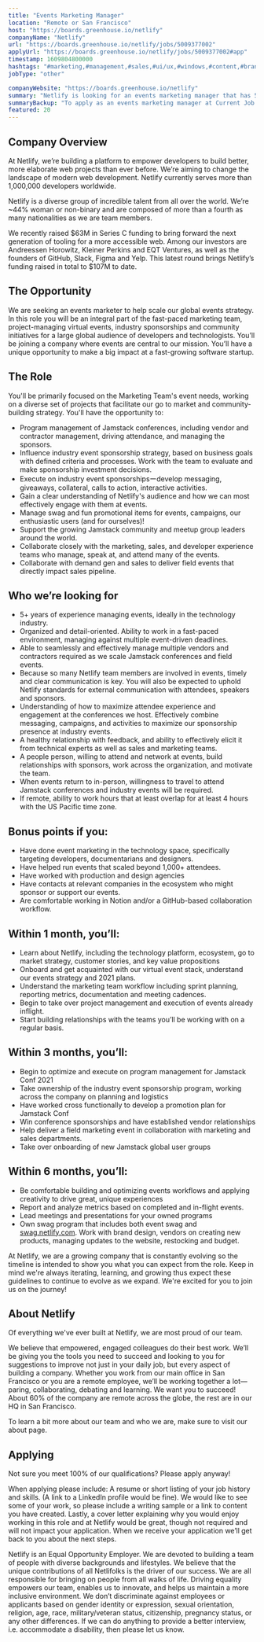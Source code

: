 ```yaml
---
title: "Events Marketing Manager"
location: "Remote or San Francisco"
host: "https://boards.greenhouse.io/netlify"
companyName: "Netlify"
url: "https://boards.greenhouse.io/netlify/jobs/5009377002"
applyUrl: "https://boards.greenhouse.io/netlify/jobs/5009377002#app"
timestamp: 1609804800000
hashtags: "#marketing,#management,#sales,#ui/ux,#windows,#content,#branding,#git,#figma,#optimization"
jobType: "other"

companyWebsite: "https://boards.greenhouse.io/netlify"
summary: "Netlify is looking for an events marketing manager that has 5+ years of experience managing events, ideally in the technology industry."
summaryBackup: "To apply as an events marketing manager at Current Job Openings at Netlify, you preferably need to have some knowledge of: #marketing, #management, #sales."
featured: 20
---
```


## Company Overview

At Netlify, we’re building a platform to empower developers to build better, more elaborate web projects than ever before. We’re aiming to change the landscape of modern web development. Netlify currently serves more than 1,000,000 developers worldwide.

Netlify is a diverse group of incredible talent from all over the world. We’re ~44% woman or non-binary and are composed of more than a fourth as many nationalities as we are team members.

We recently raised $63M in Series C funding to bring forward the next generation of tooling for a more accessible web. Among our investors are Andreessen Horowitz, Kleiner Perkins and EQT Ventures, as well as the founders of GitHub, Slack, Figma and Yelp. This latest round brings Netlify’s funding raised in total to $107M to date.

## The Opportunity

We are seeking an events marketer to help scale our global events strategy. In this role you will be an integral part of the fast-paced marketing team, project-managing virtual events, industry sponsorships and community initiatives for a large global audience of developers and technologists. You’ll be joining a company where events are central to our mission. You’ll have a unique opportunity to make a big impact at a fast-growing software startup.

## The Role

You'll be primarily focused on the Marketing Team's event needs, working on a diverse set of projects that facilitate our go to market and community-building strategy. You'll have the opportunity to:

*   Program management of Jamstack conferences, including vendor and contractor management, driving attendance, and managing the sponsors.
*   Influence industry event sponsorship strategy, based on business goals with defined criteria and processes. Work with the team to evaluate and make sponsorship investment decisions.
*   Execute on industry event sponsorshipsーdevelop messaging, giveaways, collateral, calls to action, interactive activities.
*   Gain a clear understanding of Netlify's audience and how we can most effectively engage with them at events.
*   Manage swag and fun promotional items for events, campaigns, our enthusiastic users (and for ourselves)!
*   Support the growing Jamstack community and meetup group leaders around the world.
*   Collaborate closely with the marketing, sales, and developer experience teams who manage, speak at, and attend many of the events.
*   Collaborate with demand gen and sales to deliver field events that directly impact sales pipeline.

## Who we’re looking for

*   5+ years of experience managing events, ideally in the technology industry.
*   Organized and detail-oriented. Ability to work in a fast-paced environment, managing against multiple event-driven deadlines.
*   Able to seamlessly and effectively manage multiple vendors and contractors required as we scale Jamstack conferences and field events.
*   Because so many Netlify team members are involved in events, timely and clear communication is key. You will also be expected to uphold Netlify standards for external communication with attendees, speakers and sponsors.
*   Understanding of how to maximize attendee experience and engagement at the conferences we host. Effectively combine messaging, campaigns, and activities to maximize our sponsorship presence at industry events.
*   A healthy relationship with feedback, and ability to effectively elicit it from technical experts as well as sales and marketing teams.
*   A people person, willing to attend and network at events, build relationships with sponsors, work across the organization, and motivate the team.
*   When events return to in-person, willingness to travel to attend Jamstack conferences and industry events will be required.
*   If remote, ability to work hours that at least overlap for at least 4 hours with the US Pacific time zone.

## Bonus points if you:

*   Have done event marketing in the technology space, specifically targeting developers, documentarians and designers.
*   Have helped run events that scaled beyond 1,000+ attendees.
*   Have worked with production and design agencies
*   Have contacts at relevant companies in the ecosystem who might sponsor or support our events.
*   Are comfortable working in Notion and/or a GitHub-based collaboration workflow.

## Within 1 month, you’ll:

*   Learn about Netlify, including the technology platform, ecosystem, go to market strategy, customer stories, and key value propositions
*   Onboard and get acquainted with our virtual event stack, understand our events strategy and 2021 plans.
*   Understand the marketing team workflow including sprint planning, reporting metrics, documentation and meeting cadences.
*   Begin to take over project management and execution of events already inflight.
*   Start building relationships with the teams you’ll be working with on a regular basis.

## Within 3 months, you’ll:

*   Begin to optimize and execute on program management for Jamstack Conf 2021
*   Take ownership of the industry event sponsorship program, working across the company on planning and logistics
*   Have worked cross functionally to develop a promotion plan for Jamstack Conf
*   Win conference sponsorships and have established vendor relationships
*   Help deliver a field marketing event in collaboration with marketing and sales departments.
*   Take over onboarding of new Jamstack global user groups

## Within 6 months, you’ll:

*   Be comfortable building and optimizing events workflows and applying creativity to drive great, unique experiences
*   Report and analyze metrics based on completed and in-flight events.
*   Lead meetings and presentations for your owned programs
*   Own swag program that includes both event swag and [swag.netlify.com](http://swag.netlify.com). Work with brand design, vendors on creating new products, managing updates to the website, restocking and budget.

At Netlify, we are a growing company that is constantly evolving so the timeline is intended to show you what you can expect from the role. Keep in mind we're always iterating, learning, and growing thus expect these guidelines to continue to evolve as we expand. We're excited for you to join us on the journey!

## About Netlify

Of everything we've ever built at Netlify, we are most proud of our team.

We believe that empowered, engaged colleagues do their best work. We’ll be giving you the tools you need to succeed and looking to you for suggestions to improve not just in your daily job, but every aspect of building a company. Whether you work from our main office in San Francisco or you are a remote employee, we’ll be working together a lot—paring, collaborating, debating and learning. We want you to succeed! About 60% of the company are remote across the globe, the rest are in our HQ in San Francisco.

To learn a bit more about our team and who we are, make sure to visit our about page.

## Applying

Not sure you meet 100% of our qualifications? Please apply anyway!

When applying please include: A resume or short listing of your job history and skills. (A link to a LinkedIn profile would be fine). We would like to see some of your work, so please include a writing sample or a link to content you have created. Lastly, a cover letter explaining why you would enjoy working in this role and at Netlify would be great, though not required and will not impact your application. When we receive your application we’ll get back to you about the next steps.

Netlify is an Equal Opportunity Employer. We are devoted to building a team of people with diverse backgrounds and lifestyles. We believe that the unique contributions of all Netlifolks is the driver of our success. We are all responsible for bringing on people from all walks of life. Driving equality empowers our team, enables us to innovate, and helps us maintain a more inclusive environment. We don’t discriminate against employees or applicants based on gender identity or expression, sexual orientation, religion, age, race, military/veteran status, citizenship, pregnancy status, or any other differences. If we can do anything to provide a better interview, i.e. accommodate a disability, then please let us know.
